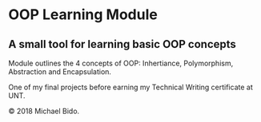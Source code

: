 # OOP Learning Module
## A small tool for learning basic OOP concepts

Module outlines the 4 concepts of OOP: Inhertiance, Polymorphism, Abstraction and Encapsulation.

One of my final projects before earning my Technical Writing certificate at UNT.

© 2018 Michael Bido.
